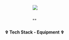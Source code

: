 <div align="center"> 
<img src="">

<img src="[![Supreme.jpg](https://i.postimg.cc/DyfV9p6z/Supreme.jpg)](https://postimg.cc/SjPt8rw0)">
 


<h3 align="center">  </h3>
<p align="center"> "" </p>
<p align="center">  </p>








<h4 align="center"> ✞ Tech Stack - Equipment ✞ </h4>
<p align="center">
  <a href="https://skillicons.dev%22%3E/
    <img src="https://skillicons.dev/icons?i=discord,unity,godot&perline=14" />

  </a>
</p>
</div>
